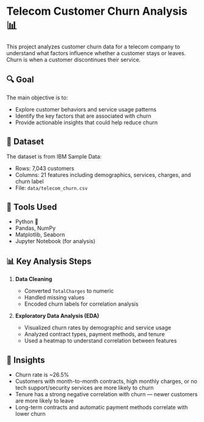 # Telecom Customer Churn Analysis 📊

This project analyzes customer churn data for a telecom company to understand what factors influence whether a customer stays or leaves. Churn is when a customer discontinues their service.

## 🔍 Goal

The main objective is to:
- Explore customer behaviors and service usage patterns
- Identify the key factors that are associated with churn
- Provide actionable insights that could help reduce churn

## 📁 Dataset

The dataset is from IBM Sample Data:
- Rows: 7,043 customers
- Columns: 21 features including demographics, services, charges, and churn label
- File: `data/telecom_churn.csv`

## 🔧 Tools Used

- Python 🐍
- Pandas, NumPy
- Matplotlib, Seaborn
- Jupyter Notebook (for analysis)

## 📊 Key Analysis Steps

1. **Data Cleaning**
   - Converted `TotalCharges` to numeric
   - Handled missing values
   - Encoded churn labels for correlation analysis

2. **Exploratory Data Analysis (EDA)**
   - Visualized churn rates by demographic and service usage
   - Analyzed contract types, payment methods, and tenure
   - Used a heatmap to understand correlation between features

## 🔑 Insights

- Churn rate is ~26.5%
- Customers with month-to-month contracts, high monthly charges, or no tech support/security services are more likely to churn
- Tenure has a strong negative correlation with churn — newer customers are more likely to leave
- Long-term contracts and automatic payment methods correlate with lower churn
